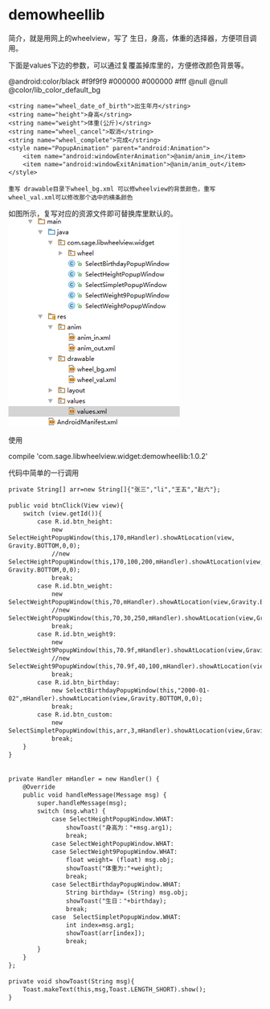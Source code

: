 # demowheellib

简介，就是用网上的wheelview，写了 生日，身高，体重的选择器，方便项目调用。

下面是values下边的参数，可以通过复覆盖掉库里的，方便修改颜色背景等。


  <color name="lib_item_text_color">@android:color/black</color>
    <color name="lib_color_default_bg">#f9f9f9</color>
    <color name="lib_color_cancel">#000000</color>
    <color name="lib_color_ok">#000000</color>
    <color name="lib_color_text_show">#fff</color>
    <drawable name="lib_ok_bg">@null</drawable>
    <drawable name="lib_cancel_bg">@null</drawable>
    <drawable name="lib_title_bg">@color/lib_color_default_bg</drawable>

    <string name="wheel_date_of_birth">出生年月</string>
    <string name="height">身高</string>
    <string name="weight">体重(公斤)</string>
    <string name="wheel_cancel">取消</string>
    <string name="wheel_complete">完成</string>
    <style name="PopupAnimation" parent="android:Animation">
        <item name="android:windowEnterAnimation">@anim/anim_in</item>
        <item name="android:windowExitAnimation">@anim/anim_out</item>
    </style>
    
    重写 drawable目录下wheel_bg.xml 可以修wheelview的背景颜色，重写wheel_val.xml可以修改那个选中的横条颜色

如图所示，复写对应的资源文件即可替换库里默认的。
![Image of 示例](https://raw.githubusercontent.com/salmanit/demowheellib/master/res.png)


使用

compile 'com.sage.libwheelview.widget:demowheellib:1.0.2'



代码中简单的一行调用


    private String[] arr=new String[]{"张三","li","王五","赵六"};

    public void btnClick(View view){
        switch (view.getId()){
            case R.id.btn_height:
                new SelectHeightPopupWindow(this,170,mHandler).showAtLocation(view, Gravity.BOTTOM,0,0);
                //new SelectHeightPopupWindow(this,170,100,200,mHandler).showAtLocation(view, Gravity.BOTTOM,0,0);
                break;
            case R.id.btn_weight:
                new SelectWeightPopupWindow(this,70,mHandler).showAtLocation(view,Gravity.BOTTOM,0,0);
                //new SelectWeightPopupWindow(this,70,30,250,mHandler).showAtLocation(view,Gravity.BOTTOM,0,0);
                break;
            case R.id.btn_weight9:
                new SelectWeight9PopupWindow(this,70.9f,mHandler).showAtLocation(view,Gravity.BOTTOM,0,0);
                //new SelectWeight9PopupWindow(this,70.9f,40,100,mHandler).showAtLocation(view,Gravity.BOTTOM,0,0);
                break;
            case R.id.btn_birthday:
                new SelectBirthdayPopupWindow(this,"2000-01-02",mHandler).showAtLocation(view,Gravity.BOTTOM,0,0);
                break;
            case R.id.btn_custom:
                new SelectSimpletPopupWindow(this,arr,3,mHandler).showAtLocation(view,Gravity.BOTTOM,0,0);
                break;
        }
    }


    private Handler mHandler = new Handler() {
        @Override
        public void handleMessage(Message msg) {
            super.handleMessage(msg);
            switch (msg.what) {
                case SelectHeightPopupWindow.WHAT:
                    showToast("身高为："+msg.arg1);
                    break;
                case SelectWeightPopupWindow.WHAT:
                case SelectWeight9PopupWindow.WHAT:
                    float weight= (float) msg.obj;
                    showToast("体重为:"+weight);
                    break;
                case SelectBirthdayPopupWindow.WHAT:
                    String birthday= (String) msg.obj;
                    showToast("生日："+birthday);
                    break;
                case  SelectSimpletPopupWindow.WHAT:
                    int index=msg.arg1;
                    showToast(arr[index]);
                    break;
            }
        }
    };

    private void showToast(String msg){
        Toast.makeText(this,msg,Toast.LENGTH_SHORT).show();
    }
